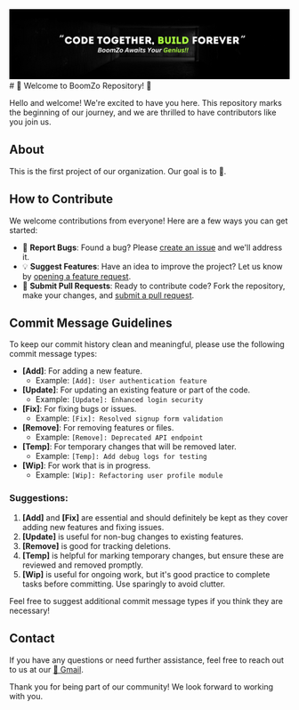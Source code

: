 <div align="center">
    <img src="/profile/banner.png" alt="BoomZO Banner" width="full">
</div>
# 🎉 Welcome to BoomZo Repository! 🎉

Hello and welcome! We're excited to have you here. This repository marks the beginning of our journey, and we are thrilled to have contributors like you join us.

## About

This is the first project of our organization. Our goal is to 🌟.

## How to Contribute

We welcome contributions from everyone! Here are a few ways you can get started:

- 🐛 **Report Bugs**: Found a bug? Please [create an issue](#) and we'll address it.
- 💡 **Suggest Features**: Have an idea to improve the project? Let us know by [opening a feature request](#).
- 🔧 **Submit Pull Requests**: Ready to contribute code? Fork the repository, make your changes, and [submit a pull request](#).

## Commit Message Guidelines

To keep our commit history clean and meaningful, please use the following commit message types:

- **[Add]**: For adding a new feature.
  - Example: `[Add]: User authentication feature`
- **[Update]**: For updating an existing feature or part of the code.
  - Example: `[Update]: Enhanced login security`
- **[Fix]**: For fixing bugs or issues.
  - Example: `[Fix]: Resolved signup form validation`
- **[Remove]**: For removing features or files.
  - Example: `[Remove]: Deprecated API endpoint`
- **[Temp]**: For temporary changes that will be removed later.
  - Example: `[Temp]: Add debug logs for testing`
- **[Wip]**: For work that is in progress.
  - Example: `[Wip]: Refactoring user profile module`

### Suggestions:

1. **[Add]** and **[Fix]** are essential and should definitely be kept as they cover adding new features and fixing issues.
2. **[Update]** is useful for non-bug changes to existing features.
3. **[Remove]** is good for tracking deletions.
4. **[Temp]** is helpful for marking temporary changes, but ensure these are reviewed and removed promptly.
5. **[Wip]** is useful for ongoing work, but it's good practice to complete tasks before committing. Use sparingly to avoid clutter.

Feel free to suggest additional commit message types if you think they are necessary!

## Contact

If you have any questions or need further assistance, feel free to reach out to us at our [📧 Gmail](grow@boomzo.in).

Thank you for being part of our community! We look forward to working with you.

